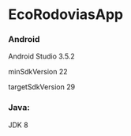 # EcoRodoviasApp

### Android

Android Studio 3.5.2

minSdkVersion 22

targetSdkVersion 29

### Java:

JDK 8
